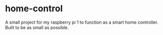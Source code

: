 # home-control
A small project for my raspberry pi 1 to function as a smart home controller. Built to be as small as possible.
